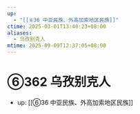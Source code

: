 ```yaml
---
up:
  - "[[⑥36 中亚民族、外高加索地区民族]]"
ctime: 2025-03-01T13:40:23+08:00
aliases:
  - 乌孜别克人
mtime: 2025-09-09T12:37:05+08:00
---
```


# ⑥362 乌孜别克人

- up: [[⑥36 中亚民族、外高加索地区民族]]
